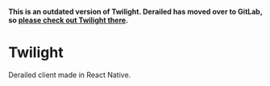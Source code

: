 **This is an outdated version of Twilight. Derailed has moved over to GitLab, so [please check out Twilight there](https://gitlab.com/derailed/twilight).**

# Twilight

Derailed client made in React Native.
